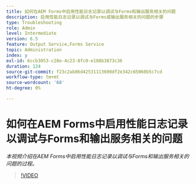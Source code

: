 ```yaml
---
title: 如何在AEM Forms中启用性能日志记录以调试与Forms和输出服务相关的问题
description: 启用性能日志记录以调试与Forms或输出服务相关的问题的步骤
type: Troubleshooting
role: Admin
level: Intermediate
version: 6.5
feature: Output Service,Forms Service
topic: Administration
index: y
exl-id: 6ccb3053-c28e-4c23-8fc0-e188b3873c36
duration: 124
source-git-commit: f23c2ab86d42531113690df2e342c65060b5c7cd
workflow-type: tm+mt
source-wordcount: '68'
ht-degree: 0%

---
```


# 如何在AEM Forms中启用性能日志记录以调试与Forms和输出服务相关的问题

*本视频介绍在AEM Forms中启用性能日志记录以调试与Forms和输出服务相关的问题的过程。*

>[!VIDEO](https://video.tv.adobe.com/v/335499?quality=12&learn=on)

